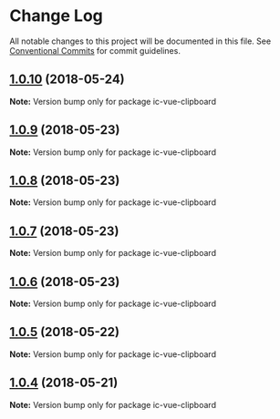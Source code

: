 # Change Log

All notable changes to this project will be documented in this file.
See [Conventional Commits](https://conventionalcommits.org) for commit guidelines.

<a name="1.0.10"></a>
## [1.0.10](https://github.com/xxxxxMiss/ic-utils/tree/master/packages/clipboard/compare/ic-vue-clipboard@1.0.9...ic-vue-clipboard@1.0.10) (2018-05-24)




**Note:** Version bump only for package ic-vue-clipboard

<a name="1.0.9"></a>
## [1.0.9](https://github.com/xxxxxMiss/ic-utils/tree/master/packages/clipboard/compare/ic-vue-clipboard@1.0.8...ic-vue-clipboard@1.0.9) (2018-05-23)




**Note:** Version bump only for package ic-vue-clipboard

<a name="1.0.8"></a>
## [1.0.8](https://github.com/xxxxxMiss/ic-utils/tree/master/packages/clipboard/compare/ic-vue-clipboard@1.0.7...ic-vue-clipboard@1.0.8) (2018-05-23)




**Note:** Version bump only for package ic-vue-clipboard

<a name="1.0.7"></a>
## [1.0.7](https://github.com/xxxxxMiss/ic-utils/tree/master/packages/clipboard/compare/ic-vue-clipboard@1.0.6...ic-vue-clipboard@1.0.7) (2018-05-23)




**Note:** Version bump only for package ic-vue-clipboard

<a name="1.0.6"></a>
## [1.0.6](https://github.com/xxxxxMiss/ic-utils/tree/master/packages/clipboard/compare/ic-vue-clipboard@1.0.5...ic-vue-clipboard@1.0.6) (2018-05-23)




**Note:** Version bump only for package ic-vue-clipboard

<a name="1.0.5"></a>
## [1.0.5](https://github.com/xxxxxMiss/ic-utils/tree/master/packages/clipboard/compare/ic-vue-clipboard@1.0.4...ic-vue-clipboard@1.0.5) (2018-05-22)




**Note:** Version bump only for package ic-vue-clipboard

<a name="1.0.4"></a>
## [1.0.4](https://github.com/xxxxxMiss/ic-utils/tree/master/packages/clipboard/compare/ic-vue-clipboard@1.0.3...ic-vue-clipboard@1.0.4) (2018-05-21)




**Note:** Version bump only for package ic-vue-clipboard
